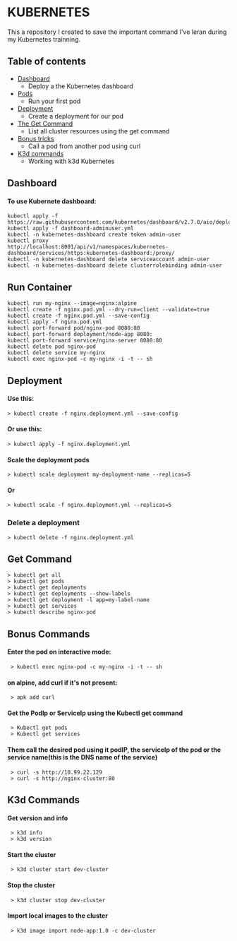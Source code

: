 # KUBERNETES
 This a repository I created to save the important command I've leran during my Kubernetes trainning.

 ## Table of contents

- [Dashboard](#dashboard)
  - Deploy a the Kubernetes dashboard
- [Pods](#run-container)
  - Run your first pod
- [Deployment](#deployment)
  - Create a deployment for our pod
- [The Get Command](#get-command)
  - List all cluster resources using the get command
- [Bonus tricks](#bonus-commands)
  - Call a pod from another pod using curl
- [K3d commands](#k3d-commands)
  - Working with k3d Kubernetes

## Dashboard
#### To use Kubernete dashboard:

    kubectl apply -f https://raw.githubusercontent.com/kubernetes/dashboard/v2.7.0/aio/deploy/recommended.yaml
    kubectl apply -f dashboard-adminuser.yml  
    kubectl -n kubernetes-dashboard create token admin-user
    kubectl proxy
    http://localhost:8001/api/v1/namespaces/kubernetes-dashboard/services/https:kubernetes-dashboard:/proxy/
    kubectl -n kubernetes-dashboard delete serviceaccount admin-user
    kubectl -n kubernetes-dashboard delete clusterrolebinding admin-user

## Run Container
    kubectl run my-nginx --image=nginx:alpine  
    kubectl create -f nginx.pod.yml --dry-run=client --validate=true
    kubectl create -f nginx.pod.yml --save-config
    kubectl apply -f nginx.pod.yml
    kubectl port-forward pod/nginx-pod 8080:80
    kubectl port-forward deployment/node-app 8080:
    kubectl port-forward service/nginx-server 8080:80
    kubectl delete pod nginx-pod
    kubectl delete service my-nginx
    kubectl exec nginx-pod -c my-nginx -i -t -- sh
  
## Deployment
  #### Use this:

    > kubectl create -f nginx.deployment.yml --save-config

  #### Or use this:

    > kubectl apply -f nginx.deployment.yml
  
  #### Scale the deployment pods
  
    > kubectl scale deployment my-deployment-name --replicas=5

  #### Or 

    > kubectl scale -f nginx.deployment.yml --replicas=5

  ### Delete a deployment

    > kubectl delete -f nginx.deployment.yml
  
    
## Get Command
    > kubectl get all
    > kubectl get pods
    > kubectl get deployments
    > kubectl get deployments --show-labels
    > kubectl get deployment -l app=my-label-name
    > kubectl get services
    > kubectl describe nginx-pod

## Bonus Commands
 #### Enter the pod on interactive mode:

     > kubectl exec nginx-pod -c my-nginx -i -t -- sh
 #### on alpine, add curl if it's not present:

     > apk add curl

 #### Get the PodIp or ServiceIp using the Kubectl get command

     > Kubectl get pods
     > Kubectl get services

 #### Them call the desired pod using it podIP, the serviceIp of the pod or the service name(this is the DNS name of the service)

     > curl -s http://10.99.22.129
     > curl -s http://nginx-cluster:80

## K3d Commands

  #### Get version and info
     > k3d info
     > k3d version
     
  #### Start the cluster
     > k3d cluster start dev-cluster
  
  #### Stop the cluster
     > k3d cluster stop dev-cluster
    
  #### Import local images to the cluster
     > k3d image import node-app:1.0 -c dev-cluster